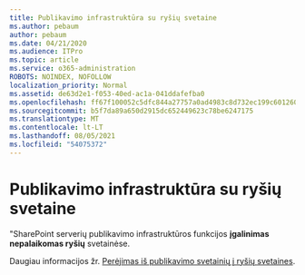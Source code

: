 ```yaml
---
title: Publikavimo infrastruktūra su ryšių svetaine
ms.author: pebaum
author: pebaum
ms.date: 04/21/2020
ms.audience: ITPro
ms.topic: article
ms.service: o365-administration
ROBOTS: NOINDEX, NOFOLLOW
localization_priority: Normal
ms.assetid: de63d2e1-f053-40ed-ac1a-041ddafefba0
ms.openlocfilehash: ff67f100052c5dfc844a27757a0ad4983c8d732ec199c601260206b1b621a085
ms.sourcegitcommit: b5f7da89a650d2915dc652449623c78be6247175
ms.translationtype: MT
ms.contentlocale: lt-LT
ms.lasthandoff: 08/05/2021
ms.locfileid: "54075372"
---
```

# <a name="publishing-infrastructure-with-a-communication-site"></a>Publikavimo infrastruktūra su ryšių svetaine


"SharePoint serverių publikavimo infrastruktūros funkcijos **įgalinimas nepalaikomas ryšių** svetainėse. 
  
Daugiau informacijos žr. [Perėjimas iš publikavimo svetainių į ryšių svetaines](https://docs.microsoft.com/sharepoint/publishing-sites-classic-to-modern-experience). 
  

